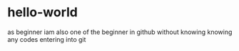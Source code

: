 # hello-world
as beginner
iam also one of the beginner in github without knowing knowing any codes entering into git
